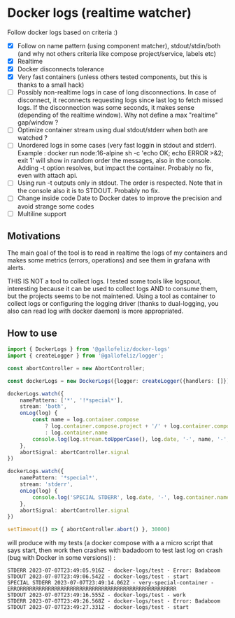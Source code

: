# Docker logs (realtime watcher)

Follow docker logs based on criteria :)

- [x] Follow on name pattern (using component matcher), stdout/stdin/both (and why not others criteria like compose project/service, labels etc)
- [x] Realtime
- [x] Docker disconnects tolerance
- [x] Very fast containers (unless others tested components, but this is thanks to a small hack)
- [ ] Possibly non-realtime logs in case of long disconnections. In case of disconnect, it reconnects requesting logs since last log to fetch missed logs. If the disconnection was some seconds, it makes sense (depending of the realtime window). Why not define a max "realtime" gap/window ?
- [ ] Optimize container stream using dual stdout/stderr when both are watched ?
- [ ] Unordered logs in some cases (very fast loggin in stdout and stderr). Example : docker run node:16-alpine sh -c 'echo OK; echo ERROR >&2; exit 1' will show in random order the messages, also in the console. Adding -t option resolves, but impact the container. Probably no fix, even with attach api.
- [ ] Using run -t outputs only in stdout. The order is respected. Note that in the console also it is to STDOUT. Probably no fix.
- [ ] Change inside code Date to Docker dates to improve the precision and avoid strange some codes
- [ ] Multiline support

## Motivations

The main goal of the tool is to read in realtime the logs of my containers and makes some metrics (errors, operations) and see them in grafana with alerts.

THIS IS NOT a tool to collect logs. I tested some tools like logspout, interesting because it can be used to collect logs AND to consume them, but the projects seems to be not maintened. Using a tool as container to collect logs or configuring the logging driver (thanks to dual-logging, you also can read log with docker daemon) is more appropriated.

## How to use

```typescript
import { DockerLogs } from '@gallofeliz/docker-logs'
import { createLogger } from '@gallofeliz/logger';

const abortController = new AbortController;

const dockerLogs = new DockerLogs({logger: createLogger({handlers: []})})

dockerLogs.watch({
    namePattern: ['*', '!*special*'],
    stream: 'both',
    onLog(log) {
        const name = log.container.compose
            ? log.container.compose.project + '/' + log.container.compose.service
            : log.container.name
        console.log(log.stream.toUpperCase(), log.date, '-', name, '-', log.message)
    },
    abortSignal: abortController.signal
})

dockerLogs.watch({
    namePattern: '*special*',
    stream: 'stderr',
    onLog(log) {
        console.log('SPECIAL STDERR', log.date, '-', log.container.name, '-', log.message)
    },
    abortSignal: abortController.signal
})

setTimeout(() => { abortController.abort() }, 30000)
```

will produce with my tests (a docker compose with a a micro script that says start, then work then crashes with badadoom to test last log on crash (bug with Docker in some versions)) :
```
STDERR 2023-07-07T23:49:05.916Z - docker-logs/test - Error: Badaboom
STDOUT 2023-07-07T23:49:06.542Z - docker-logs/test - start
SPECIAL STDERR 2023-07-07T23:49:14.062Z - very-special-container - ERRORRRRRRRRRRRRRRRRRRRRRRRRRRRRRRRRRRRRRRRRRRRRRRRRRR
STDOUT 2023-07-07T23:49:16.555Z - docker-logs/test - work
STDERR 2023-07-07T23:49:26.568Z - docker-logs/test - Error: Badaboom
STDOUT 2023-07-07T23:49:27.331Z - docker-logs/test - start
```

